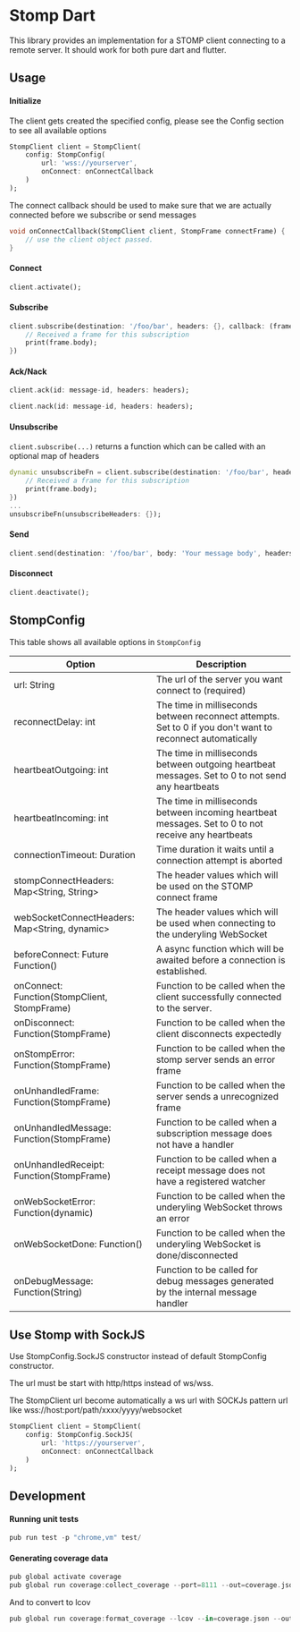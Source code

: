 # Stomp Dart
This library provides an implementation for a STOMP client connecting to a remote server. 
It should work for both pure dart and flutter.

## Usage

#### Initialize
The client gets created the specified config, 
please see the Config section to see all available options
```dart
StompClient client = StompClient(
    config: StompConfig(
        url: 'wss://yourserver',
        onConnect: onConnectCallback
    )
);
```
The connect callback should be used to make sure that we are actually connected before we subscribe or send messages
```dart
void onConnectCallback(StompClient client, StompFrame connectFrame) {
    // use the client object passed.
}
```

#### Connect
```dart
client.activate();
```

#### Subscribe
```dart
client.subscribe(destination: '/foo/bar', headers: {}, callback: (frame) {
    // Received a frame for this subscription
    print(frame.body);
})
```

#### Ack/Nack
```dart
client.ack(id: message-id, headers: headers);

client.nack(id: message-id, headers: headers);
```

#### Unsubscribe
`client.subscribe(...)` returns a function which can be called with an optional map of headers
```dart
dynamic unsubscribeFn = client.subscribe(destination: '/foo/bar', headers: {}, callback: (frame) {
    // Received a frame for this subscription
    print(frame.body);
})
...
unsubscribeFn(unsubscribeHeaders: {});
```

#### Send
```dart
client.send(destination: '/foo/bar', body: 'Your message body', headers: {});
```

#### Disconnect
```dart
client.deactivate();
```

## StompConfig
This table shows all available options in `StompConfig`


| Option                                       | Description                                                                                                |
|----------------------------------------------|------------------------------------------------------------------------------------------------------------|
| url: String                                  | The url of the server you want connect to (required)                                                       |
| reconnectDelay: int                          | The time in milliseconds between reconnect attempts. Set to 0 if you don't want to reconnect automatically |
| heartbeatOutgoing: int                       | The time in milliseconds between outgoing heartbeat messages. Set to 0 to not send any heartbeats          |
| heartbeatIncoming: int                       | The time in milliseconds between incoming heartbeat messages. Set to 0 to not receive any heartbeats       |
| connectionTimeout: Duration                  | Time duration it waits until a connection attempt is aborted                                               |
| stompConnectHeaders: Map<String, String>     | The header values which will be used on the STOMP connect frame                                            |
| webSocketConnectHeaders: Map<String, dynamic>| The header values which will be used when connecting to the underyling WebSocket                           |
| beforeConnect: Future<void> Function()       | A async function which will be awaited before a connection is established.                                 |
| onConnect: Function(StompClient, StompFrame) | Function to be called when the client successfully connected to the server.                                |
| onDisconnect: Function(StompFrame)           | Function to be called when the client disconnects expectedly                                               |
| onStompError: Function(StompFrame)           | Function to be called when the stomp server sends an error frame                                           |
| onUnhandledFrame: Function(StompFrame)       | Function to be called when the server sends a unrecognized frame                                           |
| onUnhandledMessage: Function(StompFrame)     | Function to be called when a subscription message does not have a handler                                  |
| onUnhandledReceipt: Function(StompFrame)     | Function to be called when a receipt message does not have a registered watcher                            |
| onWebSocketError: Function(dynamic)          | Function to be called when the underyling WebSocket throws an error                                        |
| onWebSocketDone: Function()                  | Function to be called when the underyling WebSocket is done/disconnected                                   |
| onDebugMessage: Function(String)             | Function to be called for debug messages generated by the internal message handler                         |


## Use Stomp with SockJS
Use StompConfig.SockJS constructor instead of default StompConfig constructor.

The url must be start with http/https instead of ws/wss.

The StompClient url become automatically a ws url with SOCKJs pattern url like wss://host:port/path/xxxx/yyyy/websocket

```dart
StompClient client = StompClient(
    config: StompConfig.SockJS(
        url: 'https://yourserver',
        onConnect: onConnectCallback
    )
);
```


## Development

#### Running unit tests
```dart
pub run test -p "chrome,vm" test/
```

#### Generating coverage data
```dart
pub global activate coverage
pub global run coverage:collect_coverage --port=8111 --out=coverage.json --wait-paused --resume-isolates & dart --disable-service-auth-codes --enable-vm-service=8111 --pause-isolates-on-exit test/test_all.dart
```
And to convert to lcov
```dart
pub global run coverage:format_coverage --lcov --in=coverage.json --out=lcov.info --packages=.packages --report-on=lib
```
